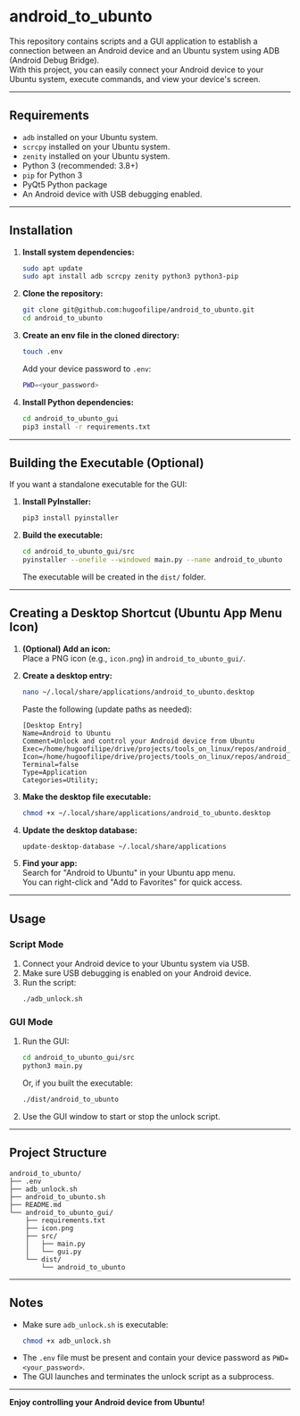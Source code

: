 # android_to_ubunto

This repository contains scripts and a GUI application to establish a connection between an Android device and an Ubuntu system using ADB (Android Debug Bridge).  
With this project, you can easily connect your Android device to your Ubuntu system, execute commands, and view your device's screen.

---

## Requirements

- `adb` installed on your Ubuntu system.
- `scrcpy` installed on your Ubuntu system.
- `zenity` installed on your Ubuntu system.
- Python 3 (recommended: 3.8+)
- `pip` for Python 3
- PyQt5 Python package
- An Android device with USB debugging enabled.

---

## Installation

1. **Install system dependencies:**
   ```bash
   sudo apt update
   sudo apt install adb scrcpy zenity python3 python3-pip
   ```

2. **Clone the repository:**
   ```bash
   git clone git@github.com:hugoofilipe/android_to_ubunto.git
   cd android_to_ubunto
   ```

3. **Create an env file in the cloned directory:**
   ```bash
   touch .env
   ```
   Add your device password to `.env`:
   ```bash
   PWD=<your_password>
   ```

4. **Install Python dependencies:**
   ```bash
   cd android_to_ubunto_gui
   pip3 install -r requirements.txt
   ```

---

## Building the Executable (Optional)

If you want a standalone executable for the GUI:

1. **Install PyInstaller:**
   ```bash
   pip3 install pyinstaller
   ```

2. **Build the executable:**
   ```bash
   cd android_to_ubunto_gui/src
   pyinstaller --onefile --windowed main.py --name android_to_ubunto
   ```
   The executable will be created in the `dist/` folder.

---

## Creating a Desktop Shortcut (Ubuntu App Menu Icon)

1. **(Optional) Add an icon:**  
   Place a PNG icon (e.g., `icon.png`) in `android_to_ubunto_gui/`.

2. **Create a desktop entry:**
   ```bash
   nano ~/.local/share/applications/android_to_ubunto.desktop
   ```
   Paste the following (update paths as needed):

   ```
   [Desktop Entry]
   Name=Android to Ubuntu
   Comment=Unlock and control your Android device from Ubuntu
   Exec=/home/hugoofilipe/drive/projects/tools_on_linux/repos/android_to_ubunto/android_to_ubunto_gui/src/dist/android_to_ubunto
   Icon=/home/hugoofilipe/drive/projects/tools_on_linux/repos/android_to_ubunto/android_to_ubunto_gui/icon.png
   Terminal=false
   Type=Application
   Categories=Utility;
   ```

3. **Make the desktop file executable:**
   ```bash
   chmod +x ~/.local/share/applications/android_to_ubunto.desktop
   ```

4. **Update the desktop database:**
   ```bash
   update-desktop-database ~/.local/share/applications
   ```

5. **Find your app:**  
   Search for "Android to Ubuntu" in your Ubuntu app menu.  
   You can right-click and "Add to Favorites" for quick access.

---

## Usage

### Script Mode

1. Connect your Android device to your Ubuntu system via USB.
2. Make sure USB debugging is enabled on your Android device.
3. Run the script:
   ```bash
   ./adb_unlock.sh
   ```

### GUI Mode

1. Run the GUI:
   ```bash
   cd android_to_ubunto_gui/src
   python3 main.py
   ```
   Or, if you built the executable:
   ```bash
   ./dist/android_to_ubunto
   ```
2. Use the GUI window to start or stop the unlock script.

---

## Project Structure

```
android_to_ubunto/
├── .env
├── adb_unlock.sh
├── android_to_ubunto.sh
├── README.md
└── android_to_ubunto_gui/
    ├── requirements.txt
    ├── icon.png
    ├── src/
    │   ├── main.py
    │   └── gui.py
    └── dist/
        └── android_to_ubunto
```

---

## Notes

- Make sure `adb_unlock.sh` is executable:  
  ```bash
  chmod +x adb_unlock.sh
  ```
- The `.env` file must be present and contain your device password as `PWD=<your_password>`.
- The GUI launches and terminates the unlock script as a subprocess.

---

**Enjoy controlling your Android device from Ubuntu!**

